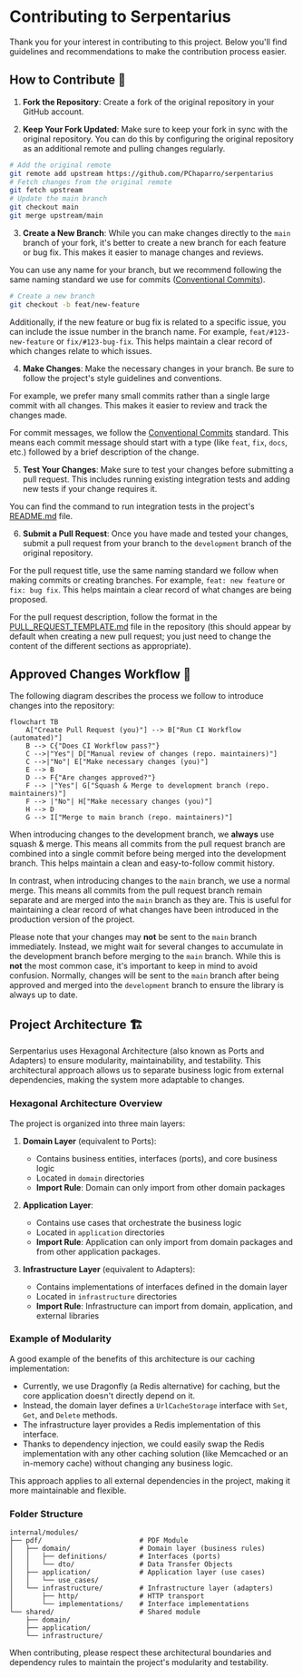 # Contributing to Serpentarius

Thank you for your interest in contributing to this project. Below you'll find guidelines and recommendations to make the contribution process easier.

## How to Contribute 🤔

1. **Fork the Repository**: Create a fork of the original repository in your GitHub account.

2. **Keep Your Fork Updated**: Make sure to keep your fork in sync with the original repository. You can do this by configuring the original repository as an additional remote and pulling changes regularly.

```bash
# Add the original remote
git remote add upstream https://github.com/PChaparro/serpentarius
# Fetch changes from the original remote
git fetch upstream
# Update the main branch
git checkout main
git merge upstream/main
```

3. **Create a New Branch**: While you can make changes directly to the `main` branch of your fork, it's better to create a new branch for each feature or bug fix. This makes it easier to manage changes and reviews.

You can use any name for your branch, but we recommend following the same naming standard we use for commits ([Conventional Commits](https://www.conventionalcommits.org/en/v1.0.0/)).

```bash
# Create a new branch
git checkout -b feat/new-feature
```

Additionally, if the new feature or bug fix is related to a specific issue, you can include the issue number in the branch name. For example, `feat/#123-new-feature` or `fix/#123-bug-fix`. This helps maintain a clear record of which changes relate to which issues.

4. **Make Changes**: Make the necessary changes in your branch. Be sure to follow the project's style guidelines and conventions.

For example, we prefer many small commits rather than a single large commit with all changes. This makes it easier to review and track the changes made.

For commit messages, we follow the [Conventional Commits](https://www.conventionalcommits.org/en/v1.0.0/) standard. This means each commit message should start with a type (like `feat`, `fix`, `docs`, etc.) followed by a brief description of the change.

5. **Test Your Changes**: Make sure to test your changes before submitting a pull request. This includes running existing integration tests and adding new tests if your change requires it.

You can find the command to run integration tests in the project's [README.md](README.md?tab=readme-ov-file#running-tests) file.

6. **Submit a Pull Request**: Once you have made and tested your changes, submit a pull request from your branch to the `development` branch of the original repository.

For the pull request title, use the same naming standard we follow when making commits or creating branches. For example, `feat: new feature` or `fix: bug fix`. This helps maintain a clear record of what changes are being proposed.

For the pull request description, follow the format in the [PULL_REQUEST_TEMPLATE.md](.github/pull_request_template.md) file in the repository (this should appear by default when creating a new pull request; you just need to change the content of the different sections as appropriate).

## Approved Changes Workflow 🔄

The following diagram describes the process we follow to introduce changes into the repository:

```mermaid
flowchart TB
    A["Create Pull Request (you)"] --> B["Run CI Workflow (automated)"]
    B --> C{"Does CI Workflow pass?"}
    C -->|"Yes"| D["Manual review of changes (repo. maintainers)"]
    C -->|"No"| E["Make necessary changes (you)"]
    E --> B
    D --> F{"Are changes approved?"}
    F --> |"Yes"| G["Squash & Merge to development branch (repo. maintainers)"]
    F --> |"No"| H["Make necessary changes (you)"]
    H --> D
    G --> I["Merge to main branch (repo. maintainers)"]
```

When introducing changes to the development branch, we **always** use squash & merge. This means all commits from the pull request branch are combined into a single commit before being merged into the development branch. This helps maintain a clean and easy-to-follow commit history.

In contrast, when introducing changes to the `main` branch, we use a normal merge. This means all commits from the pull request branch remain separate and are merged into the `main` branch as they are. This is useful for maintaining a clear record of what changes have been introduced in the production version of the project.

Please note that your changes may **not** be sent to the `main` branch immediately. Instead, we might wait for several changes to accumulate in the development branch before merging to the `main` branch. While this is **not** the most common case, it's important to keep in mind to avoid confusion. Normally, changes will be sent to the `main` branch after being approved and merged into the `development` branch to ensure the library is always up to date.

## Project Architecture 🏗️

Serpentarius uses Hexagonal Architecture (also known as Ports and Adapters) to ensure modularity, maintainability, and testability. This architectural approach allows us to separate business logic from external dependencies, making the system more adaptable to changes.

### Hexagonal Architecture Overview

The project is organized into three main layers:

1. **Domain Layer** (equivalent to Ports):

   - Contains business entities, interfaces (ports), and core business logic
   - Located in `domain` directories
   - **Import Rule**: Domain can only import from other domain packages

2. **Application Layer**:

   - Contains use cases that orchestrate the business logic
   - Located in `application` directories
   - **Import Rule**: Application can only import from domain packages and from other application packages.

3. **Infrastructure Layer** (equivalent to Adapters):
   - Contains implementations of interfaces defined in the domain layer
   - Located in `infrastructure` directories
   - **Import Rule**: Infrastructure can import from domain, application, and external libraries

### Example of Modularity

A good example of the benefits of this architecture is our caching implementation:

- Currently, we use Dragonfly (a Redis alternative) for caching, but the core application doesn't directly depend on it.
- Instead, the domain layer defines a `UrlCacheStorage` interface with `Set`, `Get`, and `Delete` methods.
- The infrastructure layer provides a Redis implementation of this interface.
- Thanks to dependency injection, we could easily swap the Redis implementation with any other caching solution (like Memcached or an in-memory cache) without changing any business logic.

This approach applies to all external dependencies in the project, making it more maintainable and flexible.

### Folder Structure

```
internal/modules/
├── pdf/                        # PDF Module
│   ├── domain/                 # Domain layer (business rules)
│   │   ├── definitions/        # Interfaces (ports)
│   │   └── dto/                # Data Transfer Objects
│   ├── application/            # Application layer (use cases)
│   │   └── use_cases/
│   └── infrastructure/         # Infrastructure layer (adapters)
│       ├── http/               # HTTP transport
│       └── implementations/    # Interface implementations
└── shared/                     # Shared module
    ├── domain/
    ├── application/
    └── infrastructure/
```

When contributing, please respect these architectural boundaries and dependency rules to maintain the project's modularity and testability.
